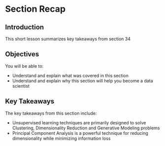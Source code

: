 
# Section Recap

## Introduction

This short lesson summarizes key takeaways from section 34

## Objectives
You will be able to:
* Understand and explain what was covered in this section
* Understand and explain why this section will help you become a data scientist

## Key Takeaways

The key takeaways from this section include:
* Unsupervised learning techniques are primarily designed to solve Clustering, Dimensionality Reduction and Generative Modeling problems
* Principal Component Analysis is a powerful technique for reducing dimensionality while minimizing information loss

